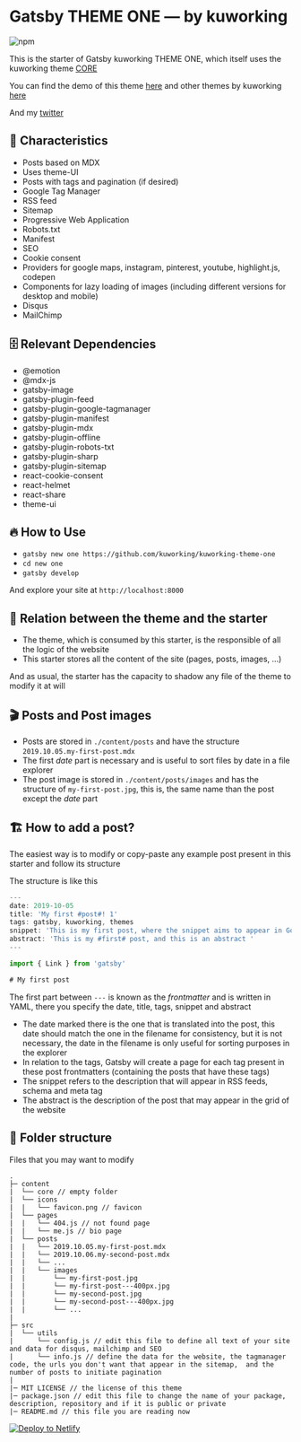 # Gatsby THEME ONE — by kuworking

![npm](https://img.shields.io/npm/v/kuworking-theme-one?style=flat-square)

This is the starter of Gatsby kuworking THEME ONE, which itself uses the kuworking theme [CORE](https://github.com/kuworking/gatsby-theme-kuworking-core)

You can find the demo of this theme [here](https://www.kuworking.com/themes/one) and other themes by kuworking [here](https://www.kuworking.com/themes)

And my [twitter](https://twitter.com/intent/follow?screen_name=kuworking)

## 🚀 Characteristics

- Posts based on MDX
- Uses theme-UI
- Posts with tags and pagination (if desired)
- Google Tag Manager
- RSS feed
- Sitemap
- Progressive Web Application
- Robots.txt
- Manifest
- SEO
- Cookie consent
- Providers for google maps, instagram, pinterest, youtube, highlight.js, codepen
- Components for lazy loading of images (including different versions for desktop and mobile)
- Disqus
- MailChimp

## 🗄️ Relevant Dependencies

- @emotion
- @mdx-js
- gatsby-image
- gatsby-plugin-feed
- gatsby-plugin-google-tagmanager
- gatsby-plugin-manifest
- gatsby-plugin-mdx
- gatsby-plugin-offline
- gatsby-plugin-robots-txt
- gatsby-plugin-sharp
- gatsby-plugin-sitemap
- react-cookie-consent
- react-helmet
- react-share
- theme-ui

## 🔥 How to Use

- `gatsby new one https://github.com/kuworking/kuworking-theme-one`
- `cd new one`
- `gatsby develop`

And explore your site at `http://localhost:8000`

## 🤝 Relation between the theme and the starter

- The theme, which is consumed by this starter, is the responsible of all the logic of the website
- This starter stores all the content of the site (pages, posts, images, ...)

And as usual, the starter has the capacity to shadow any file of the theme to modify it at will

## 🎬 Posts and Post images

- Posts are stored in `./content/posts` and have the structure `2019.10.05.my-first-post.mdx`
- The first _date_ part is necessary and is useful to sort files by date in a file explorer
- The post image is stored in `./content/posts/images` and has the structure of `my-first-post.jpg`, this is, the same name than the post except the _date_ part

## 🏗️ How to add a post?

The easiest way is to modify or copy-paste any example post present in this starter and follow its structure

The structure is like this

```js
---
date: 2019-10-05
title: 'My first #post#! 1'
tags: gatsby, kuworking, themes
snippet: 'This is my first post, where the snippet aims to appear in Google'
abstract: 'This is my #first# post, and this is an abstract '
---

import { Link } from 'gatsby'

# My first post

```

The first part between `---` is known as the _frontmatter_ and is written in YAML, there you specify the date, title, tags, snippet and abstract

- The date marked there is the one that is translated into the post, this date should match the one in the filename for consistency, but it is not necessary, the date in the filename is only useful for sorting purposes in the explorer
- In relation to the tags, Gatsby will create a page for each tag present in these post frontmatters (containing the posts that have these tags)
- The snippet refers to the description that will appear in RSS feeds, schema and meta tag
- The abstract is the description of the post that may appear in the grid of the website

## 📂 Folder structure

Files that you may want to modify

```
.
├─ content
|  └── core // empty folder
|  └── icons
|  |   └── favicon.png // favicon
|  └── pages
|  |   └── 404.js // not found page
|  |   └── me.js // bio page
|  └── posts
|  |   └── 2019.10.05.my-first-post.mdx
|  |   └── 2019.10.06.my-second-post.mdx
|  |   └── ...
|  |   └── images
|  |       └── my-first-post.jpg
|  |       └── my-first-post---400px.jpg
|  |       └── my-second-post.jpg
|  |       └── my-second-post---400px.jpg
|  |       └── ...
|
├─ src
|  └── utils
|      └── config.js // edit this file to define all text of your site and data for disqus, mailchimp and SEO
|      └── info.js // define the data for the website, the tagmanager code, the urls you don't want that appear in the sitemap,  and the number of posts to initiate pagination
|
|─ MIT LICENSE // the license of this theme
|─ package.json // edit this file to change the name of your package, description, repository and if it is public or private
|─ README.md // this file you are reading now
```

[![Deploy to Netlify](https://www.netlify.com/img/deploy/button.svg)](https://app.netlify.com/start/deploy?repository=https://github.com/kuworking/kuworking-theme-one)
